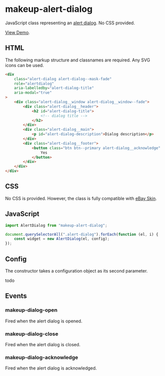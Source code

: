 # makeup-alert-dialog

JavaScript class representing an [alert dialog](https://ebay.gitbook.io/mindpatterns/messaging/alert-dialog). No CSS provided.

[View Demo](https://makeup.github.io/makeup-js/makeup-alert-dialog/index.html).

## HTML

The following markup structure and classnames are required. Any SVG icons can be used.

```html
<div
    class="alert-dialog alert-dialog--mask-fade"
    role="alertdialog"
    aria-labelledby="alert-dialog-title"
    aria-modal="true"
>
    <div class="alert-dialog__window alert-dialog__window--fade">
        <div class="alert-dialog__header">
            <h2 id="alert-dialog-title">
                <!-- dialog title -->
            </h2>
        </div>
        <div class="alert-dialog__main">
            <p id="alert-dialog-description">Dialog description</p>
        </div>
        <div class="alert-dialog__footer">
            <button class="btn btn--primary alert-dialog__acknowledge" aria-describedby="alert-dialog-description">
                Yes
            </button>
        </div>
    </div>
</div>
```

## CSS

No CSS is provided. However, the class is fully compatible with [eBay Skin](https://ebay.github.io/skin/#alert-dialog).

## JavaScript

```js
import AlertDialog from "makeup-alert-dialog";

document.querySelectorAll(".alert-dialog").forEach(function (el, i) {
    const widget = new AlertDialog(el, config);
});
```

## Config

The constructor takes a configuration object as its second parameter.

todo

## Events

### makeup-dialog-open

Fired when the alert dialog is opened.

### makeup-dialog-close

Fired when the alert dialog is closed.

### makeup-dialog-acknowledge

Fired when the alert dialog is acknowledged.
